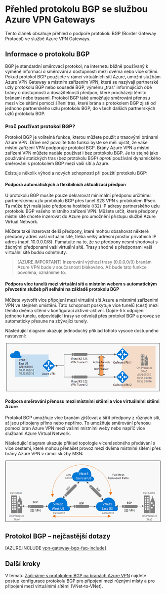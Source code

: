<properties
   pageTitle="Přehled protokolu BGP se službou Azure VPN Gateways | Microsoft Azure"
   description="Tento článek obsahuje přehled protokolu BGP se službou Azure VPN Gateways."
   services="vpn-gateway"
   documentationCenter="na"
   authors="yushwang"
   manager="rossort"
   editor=""
   tags=""/>

<tags
   ms.service="vpn-gateway"
   ms.devlang="na"
   ms.topic="article"
   ms.tgt_pltfrm="na"
   ms.workload="infrastructure-services"
   ms.date="06/16/2016"
   ms.author="yushwang"/>


# <a name="overview-of-bgp-with-azure-vpn-gateways"></a>Přehled protokolu BGP se službou Azure VPN Gateways

Tento článek obsahuje přehled o podpoře protokolu BGP (Border Gateway Protocol) ve službě Azure VPN Gateways.

## <a name="about-bgp"></a>Informace o protokolu BGP

BGP je standardní směrovací protokol, na internetu běžně používaný k výměně informací o směrování a dostupnosti mezi dvěma nebo více sítěmi. Pokud protokol BGP použijete v rámci virtuálních sítí Azure, umožní službám Azure VPN Gateway a místním zařízením VPN, která se nazývají partnerské uzly protokolu BGP nebo sousedé BGP, výměnu „tras“ informujících obě brány o dostupnosti a dosažitelnosti předpon, které procházejí těmito bránami nebo trasami. Protokol BGP také umožňuje směrování přenosu mezi více sítěmi pomocí šíření tras, které brána s protokolem BGP zjistí od jednoho partnerského uzlu protokolu BGP, do všech dalších partnerských uzlů protokolu BGP.
 
### <a name="why-use-bgp?"></a>Proč používat protokol BGP?

Protokol BGP je volitelná funkce, kterou můžete použít s trasovými bránami Azure VPN. Dříve než povolíte tuto funkci byste se měli ujistit, že vaše místní zařízení VPN podporuje protokol BGP. Brány Azure VPN a místní zařízení VPN můžete nadále používat i bez protokolu BGP. Je to stejné jako používání statických tras (bez protokolu BGP) *oproti* používání dynamického směrování s protokolem BGP mezi vaší sítí a Azure.

Existuje několik výhod a nových schopností při použití protokolu BGP:

#### <a name="support-automatic-and-flexible-prefix-updates"></a>Podpora automatických a flexibilních aktualizací předpon

U protokolu BGP musíte pouze deklarovat minimální předponu určitému partnerskému uzlu protokolu BGP přes tunel S2S VPN s protokolem IPsec. Ta může být malá jako předpona hostitele (/32) IP adresy partnerského uzlu protokolu BGP vašeho místního zařízení VPN. Můžete určit, které předpony místní sítě chcete inzerovat do Azure pro umožnění přístupu službě Azure Virtual Network.
    
Můžete také inzerovat delší předpony, které mohou obsahovat některé předpony adres vaší virtuální sítě, třeba velký adresní prostor privátních IP adres (např. 10.0.0.0/8). Pamatujte na to, že se předpony nesmí shodovat s žádnými předponami vaší virtuální sítě. Trasy shodné s předponami vaší virtuální sítě budou odmítnuty.

>[AZURE.IMPORTANT] Inzerování výchozí trasy (0.0.0.0/0) branám Azure VPN bude v současnosti blokováno. Až bude tato funkce povolena, oznámíme to.

#### <a name="support-multiple-tunnels-between-a-vnet-and-an-on-premises-site-with-automatic-failover-based-on-bgp"></a>Podpora více tunelů mezi virtuální sítí a místním webem s automatickým převzetím služeb při selhání na základě protokolu BGP

Můžete vytvořit více připojení mezi virtuální sítí Azure a místními zařízeními VPN ve stejném umístění. Tato schopnost poskytuje více tunelů (cest) mezi těmito dvěma sítěmi v konfiguraci aktivní-aktivní. Dojde-li k odpojení jednoho tunelu, odpovídající trasy se odvolají přes protokol BGP a provoz se automaticky přesune na zbývající tunely.
    
Následující diagram ukazuje jednoduchý příklad tohoto vysoce dostupného nastavení:
    
![Více aktivních cest](./media/vpn-gateway-bgp-overview/multiple-active-tunnels.png)

#### <a name="support-transit-routing-between-your-on-premises-networks-and-multiple-azure-vnets"></a>Podpora směrování přenosu mezi místními sítěmi a více virtuálními sítěmi Azure

Protokol BGP umožňuje více branám zjišťovat a šířit předpony z různých sítí, ať jsou připojeny přímo nebo nepřímo. To umožňuje směrování přenosu pomocí bran Azure VPN mezi vašimi místními weby nebo napříč více službami Azure Virtual Network.
    
Následující diagram ukazuje příklad topologie vícenásobného předávání s více cestami, které mohou přenášet provoz mezi dvěma místními sítěmi přes brány Azure VPN v rámci služby MSN:

![Vícenásobné předávání přenosu](./media/vpn-gateway-bgp-overview/full-mesh-transit.png)

## <a name="bgp-faqs"></a>Protokol BGP – nejčastější dotazy


[AZURE.INCLUDE [vpn-gateway-bgp-faq-include](../../includes/vpn-gateway-bpg-faq-include.md)] 




## <a name="next-steps"></a>Další kroky

V tématu [Začínáme s protokolem BGP na branách Azure VPN](./vpn-gateway-bgp-resource-manager-ps.md) najdete postup konfigurace protokolu BGP pro připojení mezi různými místy a pro připojení mezi virtuálními sítěmi (VNet-to-VNet).




<!--HONumber=Oct16_HO3-->


